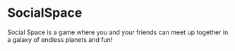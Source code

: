 # SocialSpace
Social Space is a game where you and your friends can meet up together in a galaxy of endless planets and fun!
